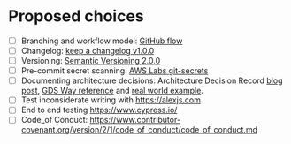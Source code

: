 # Proposed choices

- [ ] Branching and workflow model: [GitHub flow](https://docs.github.com/en/get-started/quickstart/github-flow)
- [ ] Changelog: [keep a changelog v1.0.0](https://keepachangelog.com/en/1.0.0/)
- [ ] Versioning: [Semantic Versioning 2.0.0](https://semver.org/)
- [ ] Pre-commit secret scanning: [AWS Labs git-secrets](https://github.com/awslabs/git-secrets)
- [ ] Documenting architecture decisions: Architecture Decision Record [blog post](https://cognitect.com/blog/2011/11/15/documenting-architecture-decisions), [GDS Way reference](https://gds-way.cloudapps.digital/standards/architecture-decisions.html#how-to-document-decisions) and [real world example](https://github.com/alphagov/forms/tree/main/ADR).
- [ ] Test inconsiderate writing with https://alexjs.com
- [ ] End to end testing https://www.cypress.io/
- [ ] Code_of Conduct: https://www.contributor-covenant.org/version/2/1/code_of_conduct/code_of_conduct.md
